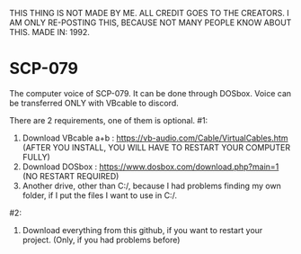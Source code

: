 THIS THING IS NOT MADE BY ME. ALL CREDIT GOES TO THE CREATORS. I AM ONLY RE-POSTING THIS, BECAUSE NOT MANY PEOPLE KNOW ABOUT THIS. MADE IN: 1992.

# SCP-079
The computer voice of SCP-079. It can be done through DOSbox. Voice can be transferred ONLY with VBcable to discord.

There are 2 requirements, one of them is optional.
#1:
1. Download VBcable a+b : https://vb-audio.com/Cable/VirtualCables.htm (AFTER YOU INSTALL, YOU WILL HAVE TO RESTART YOUR COMPUTER FULLY)
2. Download DOSbox : https://www.dosbox.com/download.php?main=1 (NO RESTART REQUIRED)
3. Another drive, other than C:/, because I had problems finding my own folder, if I put the files I want to use in C:/.

#2:
1. Download everything from this github, if you want to restart your project. (Only, if you had problems before)
